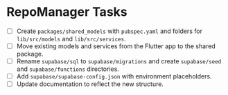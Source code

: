# RepoManager Tasks

- [ ] Create `packages/shared_models` with `pubspec.yaml` and folders for `lib/src/models` and `lib/src/services`.
- [ ] Move existing models and services from the Flutter app to the shared package.
- [ ] Rename `supabase/sql` to `supabase/migrations` and create `supabase/seed` and `supabase/functions` directories.
- [ ] Add `supabase/supabase-config.json` with environment placeholders.
- [ ] Update documentation to reflect the new structure.
